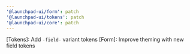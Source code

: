 ```yaml
---
'@launchpad-ui/form': patch
'@launchpad-ui/tokens': patch
'@launchpad-ui/core': patch
---
```


[Tokens]: Add `-field-` variant tokens
[Form]: Improve theming with new field tokens
